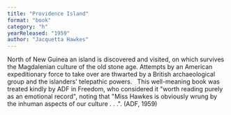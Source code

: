 ```yaml
---
title: "Providence Island"
format: "book"
category: "h"
yearReleased: "1959"
author: "Jacquetta Hawkes"
---
```

North of New Guinea an island is discovered and visited,  on which survives the Magdalenian culture of the old stone age. Attempts by an  American expeditionary force to take over are thwarted by a British  archaeological group and the islanders' telepathic powers.
 
This well-meaning book was treated kindly by ADF in Freedom, who considered it "worth reading purely as an  emotional record", noting that "Miss Hawkes is obviously wrung by the  inhuman aspects of our culture . . .". (ADF, 1959)
 